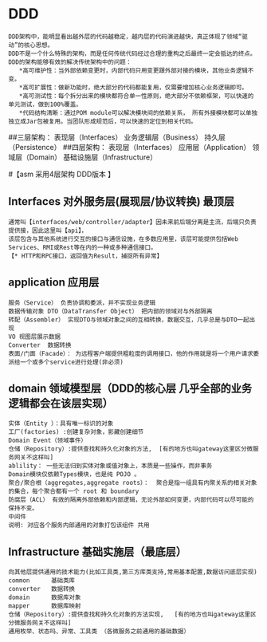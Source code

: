 # DDD
    DDD架构中，能明显看出越外层的代码越稳定，越内层的代码演进越快，真正体现了领域“驱动”的核心思想。
    DDD不是一个什么特殊的架构，而是任何传统代码经过合理的重构之后最终一定会抵达的终点。DDD的架构能够有效的解决传统架构中的问题：
       *高可维护性：当外部依赖变更时，内部代码只用变更跟外部对接的模块，其他业务逻辑不变。
       *高可扩展性：做新功能时，绝大部分的代码都能复用，仅需要增加核心业务逻辑即可。
       *高可测试性：每个拆分出来的模块都符合单一性原则，绝大部分不依赖框架，可以快速的单元测试，做到100%覆盖。
       *代码结构清晰：通过POM module可以解决模块间的依赖关系， 所有外接模块都可以单独独立成Jar包被复用。当团队形成规范后，可以快速的定位到相关代码。

##三层架构：
表现层（Interfaces）
业务逻辑层（Business）
持久层（Persistence）
##四层架构：
表现层（Interfaces）
应用层（Application）
领域层（Domain）
基础设施层（Infrastructure）

#【asm 采用4层架构 DDD版本 】

## Interfaces 对外服务层(展现层/协议转换) 最顶层
    通常叫【interfaces/web/controller/adapter】因未来前后端分离是主流，后端只负责提供接，因此这里叫【api】，
    该层包含与其他系统进行交互的接口与通信设施，在多数应用里，该层可能提供包括Web Services、RMI或Rest等在内的一种或多种通信接口。
    【* HTTP和RPC接口，返回值为Result，捕捉所有异常】

## application  应用层
    服务（Service） 负责协调和委派，并不实现业务逻辑
    数据传输对象 DTO（DataTransfer Object） 把内部的领域对与外部隔离
    转配（Assembler） 实现DTO与领域对象之间的互相转换，数据交互，几乎总是与DTO一起出现
    VO 视图层展示数据
    Converter  数据转换
    表面/门面（Facade）： 为远程客户端提供粗粒度的调用接口，他的作用就是将一个用户请求委派给一个或多个service进行处理(非必须)
## domain   领域模型层（DDD的核心层 几乎全部的业务逻辑都会在该层实现）
    实体（Entity ）：具有唯一标识的对象
    工厂(factories) :创建复杂对象，影藏创建细节
    Domain Event（领域事件）
    仓储（Repository）:提供查找和持久化对象的方法,  [有的地方也叫gateway这里区分微服务网关不这样叫]
    ablility： 一些无法归到实体对象或值对象上，本质是一些操作，而非事务
    Domain模块仅依赖Types模块，也是纯 POJO 。
    聚合/聚合根（aggregates,aggregate roots）：  聚合是指一组具有内聚关系的相关对象的集合，每个聚合都有一个 root 和 boundary
    防腐层（ACL） 有效的隔离外部依赖和内部逻辑，无论外部如何变更，内部代码可以尽可能的保持不变。
    中间件   
    说明: 对应各个服务内部通用的对象打包该组件 共用
## Infrastructure  基础实施层（最底层）
    向其他层提供通用的技术能力(比如工具类,第三方库类支持,常用基本配置,数据访问底层实现) 
    common      基础类库
    converter   数据转换
    domain      数据库对象
    mapper      数据库映射
    仓储（Repository）:提供查找和持久化对象的方法实现,   [有的地方也叫gateway这里区分微服务网关不这样叫]
    通用枚举、状态吗、异常、工具类 （各微服务之前通用的基础数据）

